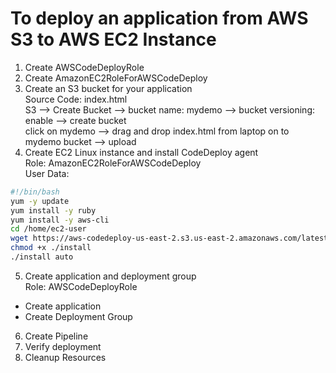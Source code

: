# To deploy an application from AWS S3 to AWS EC2 Instance
1. Create AWSCodeDeployRole<br>
2. Create AmazonEC2RoleForAWSCodeDeploy<br>
3. Create an S3 bucket for your application<br>
  Source Code: index.html<br>
  S3 --> Create Bucket --> bucket name: mydemo --> bucket versioning: enable --> create bucket<br>
  click on mydemo --> drag and drop index.html from laptop on to mydemo bucket --> upload<br>
4. Create EC2 Linux instance and install CodeDeploy agent<br>
  Role: AmazonEC2RoleForAWSCodeDeploy<br>
  User Data: <br>
  ```sh
  #!/bin/bash
  yum -y update
  yum install -y ruby
  yum install -y aws-cli
  cd /home/ec2-user
  wget https://aws-codedeploy-us-east-2.s3.us-east-2.amazonaws.com/latest/install
  chmod +x ./install
  ./install auto
  ```
5. Create application and deployment group<br>
  Role: AWSCodeDeployRole<br>
  - Create application<br>
  - Create Deployment Group<br>
6. Create Pipeline<br>
7. Verify deployment<br>
8. Cleanup Resources<br>
  


